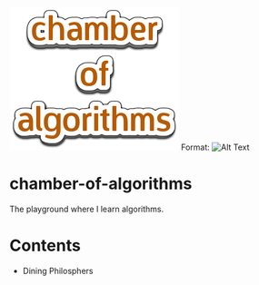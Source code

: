 ![Chamber Logo](/images/chamber.png)
Format: ![Alt Text](url)

# chamber-of-algorithms
The playground where I learn algorithms.

# Contents
* Dining Philosphers
